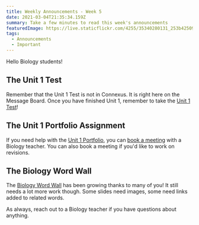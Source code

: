 ```yaml
---
title: Weekly Announcements - Week 5
date: 2021-03-04T21:35:34.159Z
summary: Take a few minutes to read this week's announcements
featuredImage: https://live.staticflickr.com/4255/35340280131_253b42509f_b.jpg
tags:
  - Announcements
  - Important
---
```

Hello Biology students!

## The Unit 1 Test

Remember that the Unit 1 Test is not in Connexus. It is right here on the Message Board. Once you have finished Unit 1, remember to take the [Unit 1 Test](/posts/unit-1-test/)!

## The Unit 1 Portfolio Assignment

If you need help with the [Unit 1 Portfolio](/posts/unit-1-portfolio-mitosis-vs-meiosis/), you can [book a meeting](/contact/) with a Biology teacher. You can also book a meeting if you'd like to work on revisions.

## The Biology Word Wall

The [Biology Word Wall](/posts/the-biology-word-wall/) has been growing thanks to many of you! It still needs a lot more work though. Some slides need images, some need links added to related words.

As always, reach out to a Biology teacher if you have questions about anything.
